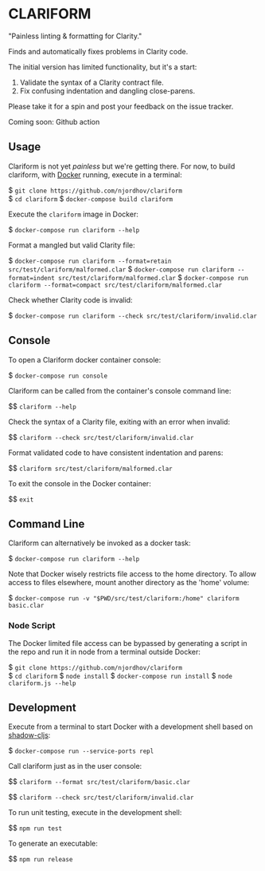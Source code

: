 # CLARIFORM

"Painless linting & formatting for Clarity."

Finds and automatically fixes problems in Clarity code.

The initial version has limited functionality, but it's a start:

1. Validate the syntax of a Clarity contract file.
2. Fix confusing indentation and dangling close-parens.

Please take it for a spin and post your feedback on the issue tracker.

Coming soon: Github action

## Usage 

Clariform is not yet *painless* but we're getting there. For now,
to build clariform, with [Docker](https://www.docker.com/) running,
execute in a terminal:

$ `git clone https://github.com/njordhov/clariform`  
$ `cd clariform` 
$ `docker-compose build clariform`

Execute the `clariform` image in Docker: 

$ `docker-compose run clariform --help`

Format a mangled but valid Clarity file:

$ `docker-compose run clariform --format=retain src/test/clariform/malformed.clar`
$ `docker-compose run clariform --format=indent src/test/clariform/malformed.clar`
$ `docker-compose run clariform --format=compact src/test/clariform/malformed.clar`

Check whether Clarity code is invalid:

$ `docker-compose run clariform --check src/test/clariform/invalid.clar`

## Console

To open a Clariform docker container console: 
 
$ `docker-compose run console`  

Clariform can be called from the container's console command line:

$$ `clariform --help`

Check the syntax of a Clarity file, exiting with an error when invalid:

$$ `clariform --check src/test/clariform/invalid.clar`

Format validated code to have consistent indentation and parens:

$$ `clariform src/test/clariform/malformed.clar`

To exit the console in the Docker container:

$$ `exit`

## Command Line 

Clariform can alternatively be invoked as a docker task:

$ `docker-compose run clariform --help`

Note that Docker wisely restricts file access to the home directory.
To allow access to files elsewhere, mount another directory as the 'home' volume:

$ `docker-compose run -v "$PWD/src/test/clariform:/home" clariform basic.clar`

### Node Script

The Docker limited file access can be bypassed by generating a script in
the repo and run it in node from a terminal outside Docker:

$ `git clone https://github.com/njordhov/clariform`  
$ `cd clariform`
$ `node install`
$ `docker-compose run install`
$ `node clariform.js --help`

## Development 

Execute from a terminal to start Docker with a development shell
based on [shadow-cljs](https://github.com/thheller/shadow-cljs):

$ `docker-compose run --service-ports repl`

Call clariform just as in the user console:

$$ `clariform --format src/test/clariform/basic.clar`

$$ `clariform --check src/test/clariform/invalid.clar`

To run unit testing, execute in the development shell:

$$ `npm run test`

To generate an executable:

$$ `npm run release`
